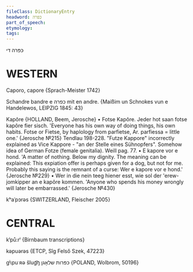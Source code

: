 ```yaml
---
fileClass: DictionaryEntry
headword: כּפּרה
part_of_speech: 
etymology: 
tags: 
---
```

כּפּרה
די

WESTERN
========

Caporo, capore {Sprach-Meister 1742}

Schandre bandre e כפרה mit en andre.
{Maißim un Schnokes vun e Handelewos, LEIPZIG 1845: 43}

Kapôre {HOLLAND, Beem, Jerosche}
	•	Fotse Kapôre. Jeder hot saan fotse kapôre fier sisch. 'Everyone has his own way of doing things, his own habits. Fotse or Fietse, by haplology from parfietse, Ar. parfiessa = little one.' {Jerosche №215}
Tendlau 198-228. "Futze Kappore" incorrectly explained as Vice Kappore - "an der Stelle eines Sühnopfers". Somehow idea of German Fotze (female genitalia).
Weill pag. 77. 
	•	E kapore vor e hond. 'A matter of nothing. Below my dignity. The meaning can be explained: This expiation offer is perhaps given for a dog, but not for me. Probably this saying is the remnant of a curse: Wer e kapore vor e hond.' {Jerosche №229}
	•	Wer in die nein teeg hiener esst, wie sol der 'erew-jomkipper an e kapôre kommen. 'Anyone who spends his money wrongly will later be embarrassed.' {Jerosche №430}

kʰaˈpɔrəs {SWITZERLAND, Fleischer 2005}

CENTRAL
========

kⁱpů:rⁱ {Birnbaum transcriptions}

kəpuərəs {ETCP, Sîg Felső Szek, 47223}

gʲɩpuˑʀə šlug͡ŋ כּפּרות שלאָגן {POLAND, Wolbrom, 50196}


